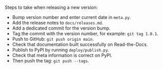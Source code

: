 ﻿Steps to take when releasing a new version:
* Bump version number and enter current date in `meta.py`.
* Add the release notes to `docs/releases.md`.
* Add a dedicated commit for the version bump.
* Tag the commit with the version number, for example: `git tag 1.0.1`.
* Push to GitHub: `git push origin main`.
* Check that documentation built successfully on Read-the-Docs.
* Publish to PyPI by running `deploy/publish.py`.
* Check that meta information is correct on PyPI.
* Then push the tag: `git push --tags`.
